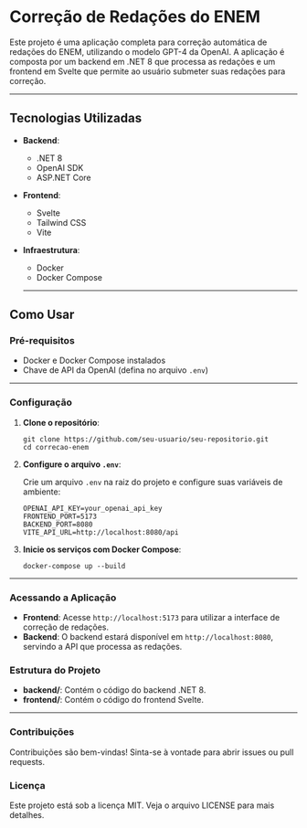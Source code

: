 # Correção de Redações do ENEM

Este projeto é uma aplicação completa para correção automática de redações do ENEM, utilizando o modelo GPT-4 da OpenAI. A aplicação é composta por um backend em .NET 8 que processa as redações e um frontend em Svelte que permite ao usuário submeter suas redações para correção.

---

## Tecnologias Utilizadas

- **Backend**:
  - .NET 8
  - OpenAI SDK
  - ASP.NET Core
- **Frontend**:
  - Svelte
  - Tailwind CSS
  - Vite
- **Infraestrutura**:
  - Docker
  - Docker Compose

  ---

## Como Usar
### Pré-requisitos

- Docker e Docker Compose instalados
- Chave de API da OpenAI (defina no arquivo `.env`)

---

### Configuração

1. **Clone o repositório**:

   ```
   git clone https://github.com/seu-usuario/seu-repositorio.git
   cd correcao-enem
   ```

2. **Configure o arquivo `.env`**:

   Crie um arquivo `.env` na raiz do projeto e configure suas variáveis de ambiente:

   ```
   OPENAI_API_KEY=your_openai_api_key
   FRONTEND_PORT=5173
   BACKEND_PORT=8080
   VITE_API_URL=http://localhost:8080/api
   ```

3. **Inicie os serviços com Docker Compose**:

   ```
   docker-compose up --build
   ```

---

### Acessando a Aplicação

- **Frontend**: Acesse `http://localhost:5173` para utilizar a interface de correção de redações.
- **Backend**: O backend estará disponível em `http://localhost:8080`, servindo a API que processa as redações.

### Estrutura do Projeto

- **backend/**: Contém o código do backend .NET 8.
- **frontend/**: Contém o código do frontend Svelte.

---

### Contribuições

Contribuições são bem-vindas! Sinta-se à vontade para abrir issues ou pull requests.

### Licença

Este projeto está sob a licença MIT. Veja o arquivo LICENSE para mais detalhes.